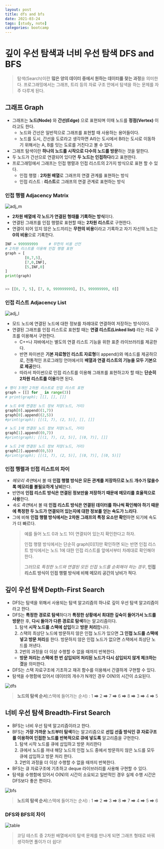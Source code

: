 ```yaml
---
layout: post
title: dfs and bfs
date: 2021-03-24
tags: [study, note]
categories: bootcamp
---
```


# 깊이 우선 탐색과 너비 우선 탐색 DFS and BFS

> 탐색(Search)이란 **많은 양의 데이터 중에서 원하는 데이터를 찾는 과정**을 의미한다. 프로그래밍에서는 그래프, 트리 등의 자료 구조 안에서 탐색을 하는 문제를 자주 다루게 된다.

## 그래프 Graph

- 그래프는 **노드(Node)** 와 **간선(Edge)** 으로 표현되며 이때 노드를 **정점(Vertex)** 이라고도 한다.
  - 노드와 간선은 일반적으로 그래프를 표현할 때 사용하는 용어들이다.
  - 노드를 도시, 간선을 도로라고 생각하면 A라는 도시에서 B라는 도시로 이동하기 위해서는 A, B를 잇는 도로를 거친다고 볼 수 있다.
- 그래프 탐색이란 **하나의 노드를 시작으로 다수의 노드를 방문**하는 것을 말한다.
- 두 노드가 간선으로 연결되어 있다면 **두 노드는 인접하다**라고 표현한다.
- 프로그래밍에서 그래프는 인접 행렬과 인접 리스트의 2가지 방식으로 표현 할 수 있다.
  - 인접 행렬 : **2차원 배열**로 그래프의 연결 관계를 표현하는 방식
  - 인접 리스트 : **리스트**로 그래프의 연결 관계로 표현하는 방식

### 인접 행렬 Adjacency Matrix

![adj_m](https://user-images.githubusercontent.com/28593767/112238298-b7611a80-8c87-11eb-8bd6-1f2b816dd3c5.png)

- **2차원 배열에 각 노드가 연결된 형태를 기록하는 방식**이다.
- 연결된 그래프를 인접 행렬로 표현할 때는 **2차원 리스트**로 구현한다.
- 연결이 되어 있지 않은 노드끼리는 **무한의 비용**이라고 기록하고 자기 자신의 노드는 **0의 비용**으로 기록한다.

```python
INF = 999999999     # 무한의 비용 선언
# 2차원 리스트를 이용해 인접 행렬 표현
graph = [
         [0,7,5],
         [7,0,INF],
         [5,INF,0]
]
print(graph)


>> [[0, 7, 5], [7, 0, 999999999], [5, 999999999, 0]]
```

### 인접 리스트 Adjacency List

![adj_l](https://user-images.githubusercontent.com/28593767/112238302-b92ade00-8c87-11eb-86ce-b0983bd5ae8b.png)

- 모드 노드에 연결된 노드에 대한 정보를 차례대로 연결하여 저장하는 방식이다.
- 연결된 그래프를 인접 리스트로 표현할 때는 **연결 리스트(Linked list)** 라는 자료 구조를 이용해서 구현한다.
  - C++나 자바에서는 별도의 연결 리스트 기능을 위한 표준 라이브러리를 제공한다.
  - 반면 파이썬은 **기본 자료형인 리스트 자료형**이 append()와 메소드를 제공하므로, 전통적인 프로그래밍 언어에서의 **배열과 연결 리스트의 기능을 모두 기본으로 제공**한다.
  - 따라서 파이썬으로 인접 리스트를 이용해 그래프를 표현하고자 할 때는 **단순히 2차원 리스트를 이용**하면 된다.

```python
# 행이 3개인 2차원 리스트로 인접 리스트 표현
graph = [[] for _ in range(3)]
# print(graph); [[], [], []]

# 노드 0에 연결된 노드 정보 저장(노드, 거리)
graph[0].append((1,7))
graph[0].append((2,5))
#print(graph); [[(1, 7), (2, 5)], [], []]

# 노드 1에 연결된 노드 정보 저장(노드, 거리)
graph[1].append((0,7))
#print(graph); [[(1, 7), (2, 5)], [(0, 7)], []]

# 노드 2에 연결된 노드 정보 저장(노드, 거리)
graph[2].append((0,5))
#print(graph); [[(1, 7), (2, 5)], [(0, 7)], [(0, 5)]]
```

### 인접 행렬과 인접 리스트의 차이

- *메모리 측면*에서 볼 때 **인접 행렬 방식은 모든 관계를 저장하므로 노드 개수가 많을수록 메모리를 불필요하게 낭비**한다.
- 반면에 **인접 리스트 방식은 연결된 정보만을 저장하기 때문에 메모리를 효율적으로 사용**한다.
- *속도 측면*에서 볼 때 **인접 리스트 방식은 연결된 데이터를 하나씩 확인해야 하기 때문에 특정한 두 노드가 연결되어 있는지에 대한 정보를 얻는 속도가 느리다**.
- 그에 비해 **인접 행렬 방식에서는 2차원 그래프의 특정 요소만 확인**하면 되기에 속도가 더 빠르다.
  > 예를 들어 노드 0과 노드 1이 연결되어 있는지 확인한다고 하자.
  >
  > 인접 행렬 방식에서는 단순히 graph[0][1]만 확인하면 되는 반면 인접 리스트 방식에서는 노드 1에 대한 인접 리스트를 앞에서부터 차례대로 확인해야 한다.
  >
  > 그러므로 _특정한 노드와 연결된 모든 인접 노드를 순회해야 하는 경우_, **인접 리스트 방식이 인접 행렬 방식에 비해 메모리 공간의 낭비가 적다**.

## 깊이 우선 탐색 Depth-First Search

- DFS는 탐색을 위해서 사용되는 탐색 알고리즘의 하나로 깊이 우선 탐색 알고리즘이라고 한다.
- DFS는 **특정한 경로로 탐색**하다가 **특정한 상황에서 최대한 깊숙이 들어가서 노드를 방문**한 후, **다시 돌아가 다른 경로로 탐색**하는 알고리즘이다.
  1. 탐색 **시작 노드를 스택에 삽입**하고 **방문 처리**합니다.
  2. 스택의 최상단 노드에 방문하지 않은 인접 노드가 있으면 **그 인접 노드를 스택에 넣고 방문 처리**를 한다. 방문하지 않은 인접 노드가 없으면 스택에서 최상단 노드를 꺼낸다.
  3. 2번의 과정을 더 이상 수행할 수 없을 때까지 반복한다.
  - **방문 처리는 스택에 한 번 삽입되어 처리된 노드가 다시 삽입되지 않게 체크하는 것**을 의미한다.
- DFS는 스택 자료구조에 기초하고 재귀 함수를 이용해서 간결하게 구현할 수 있다.
- 탐색을 수행함에 있어서 데이터의 개수가 N개인 경우 O(N)의 시간이 소요된다.

![dfs](https://user-images.githubusercontent.com/28593767/112241067-e332cf00-8c8c-11eb-9003-6f2e38d66287.png)

> **노드의 탐색 순서**(스택에 들어가는 순서) : 1 ➡ 2 ➡ 7 ➡ 6 ➡ 8 ➡ 3 ➡ 4 ➡ 5

## 너비 우선 탐색 Breadth-First Search

- BFS는 너비 우선 탐색 알고리즘이라고 한다.
- BFS는 **가장 가까운 노드부터 탐색**하는 알고리즘으로 **선입 선출 방식인 큐 자료구조를 이용하여 인접한 노드를 반복적으로 큐에 넣도록** 알고리즘을 구현한다.
  1. 탐색 시작 노드를 큐에 삽입하고 방문 처리한다
  2. 큐에서 노드를 꺼내 해당 노드의 인접 노드 중에서 방문하지 않은 노드를 모두 큐에 삽입하고 방문 처리 한다.
  3. 2번의 과정을 더 이상 수행할 수 없을 때까지 반복한다.
- BFS는 큐 자료구조에 기초하고 deque 라이브러리를 사용해 구현할 수 있다.
- 탐색을 수행함에 있어서 O(N)의 시간이 소요되고 일반적인 경우 실제 수행 시간은 DFS보다 좋은 편이다.

![bfs](https://user-images.githubusercontent.com/28593767/112241065-e201a200-8c8c-11eb-8ce9-fd752c85eb4b.png)

> **노드의 탐색 순서**(스택에 들어가는 순서) : 1 ➡ 2 ➡ 3 ➡ 8 ➡ 7 ➡ 4 ➡ 5 ➡ 6

### DFS와 BFS의 차이

![table](https://user-images.githubusercontent.com/28593767/112241070-e3cb6580-8c8c-11eb-873c-22b66c47641d.png)

> 코딩 테스트 중 2차원 배열에서의 탐색 문제를 만나게 되면 그래프 형태로 바꿔 생각하면 풀이가 더 쉽다!
